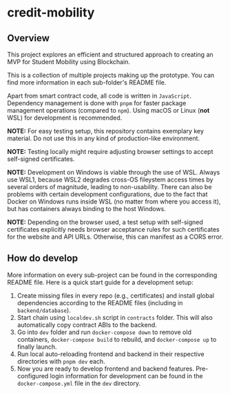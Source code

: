 # credit-mobility

## Overview

This project explores an efficient and structured approach to creating an MVP for Student Mobility using Blockchain.

This is a collection of multiple projects making up the prototype. You can find more information in each sub-folder's README file.

Apart from smart contract code, all code is written in `JavaScript`. Dependency management is done with `pnpm` for faster package management operations (compared to `npm`). Using macOS or Linux (**not** WSL) for development is recommended.

**NOTE:** For easy testing setup, this repository contains exemplary key material. Do not use this in any kind of production-like environment.

**NOTE:** Testing locally might require adjusting browser settings to accept self-signed certificates.

**NOTE:** Development on Windows is viable through the use of WSL. Always use WSL1, because WSL2 degrades cross-OS fileystem access times by several orders of magnitude, leading to non-usability. There can also be problems with certain development configurations, due to the fact that Docker on Windows runs inside WSL (no matter from where you access it), but has containers always binding to the host Windows.

**NOTE:** Depending on the browser used, a test setup with self-signed certificates explicitly needs browser acceptance rules for such certificates for the website and API URLs. Otherwise, this can manifest as a CORS error.

## How do develop

More information on every sub-project can be found in the corresponding README file. Here is a quick start guide for a development setup:

1. Create missing files in every repo (e.g., certificates) and install global dependencies according to the README files (including in `backend/database`).
2. Start chain using `localdev.sh` script in `contracts` folder. This will also automatically copy contract ABIs to the backend.
3. Go into `dev` folder and run `docker-compose down` to remove old containers, `docker-compose build` to rebuild, and `docker-compose up` to finally launch.
4. Run local auto-reloading frontend and backend in their respective directories with `pnpm dev` each.
5. Now you are ready to develop frontend and backend features. Pre-configured login information for development can be found in the `docker-compose.yml` file in the `dev` directory.
